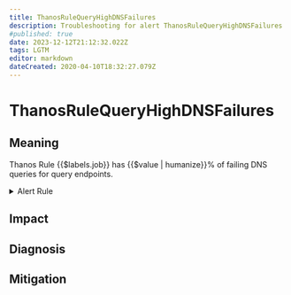 ```yaml
---
title: ThanosRuleQueryHighDNSFailures
description: Troubleshooting for alert ThanosRuleQueryHighDNSFailures
#published: true
date: 2023-12-12T21:12:32.022Z
tags: LGTM
editor: markdown
dateCreated: 2020-04-10T18:32:27.079Z
---
```


# ThanosRuleQueryHighDNSFailures

## Meaning
[//]: # "Short paragraph that explains what the alert means"
Thanos Rule {{$labels.job}} has {{$value | humanize}}% of failing DNS queries for query endpoints.

<details>
  <summary>Alert Rule</summary>

  ```yaml
alert: ThanosRuleQueryHighDNSFailures
expr: (sum by (job, instance) (rate(thanos_rule_query_apis_dns_failures_total{job=~".*thanos-rule.*"}[5m])) / sum by (job, instance) (rate(thanos_rule_query_apis_dns_lookups_total{job=~".*thanos-rule.*"}[5m])) * 100 > 1)
for: 15m
labels:
    severity: warning
annotations:
    summary: Thanos Rule Query High D N S Failures (instance {{ $labels.instance }})
    description: |-
        Thanos Rule {{$labels.job}} has {{$value | humanize}}% of failing DNS queries for query endpoints.
          VALUE = {{ $value }}
          LABELS = {{ $labels }}
    runbook: https://github.com/srerun/prometheus-alerts/content/runbooks/ThanosRuleQueryHighDNSFailures

  ```
</details>


## Impact
[//]: # "What could / will happen if the alert is not addressed"



## Diagnosis
[//]: # "Steps to take to identify the cause of the problem"



## Mitigation
[//]: # "The steps necessary to resolve the alert"
